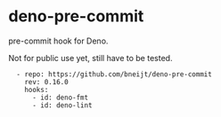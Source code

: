# deno-pre-commit

pre-commit hook for Deno.

Not for public use yet, still have to be tested.

```
  - repo: https://github.com/bneijt/deno-pre-commit
    rev: 0.16.0
    hooks:
      - id: deno-fmt
      - id: deno-lint
```

